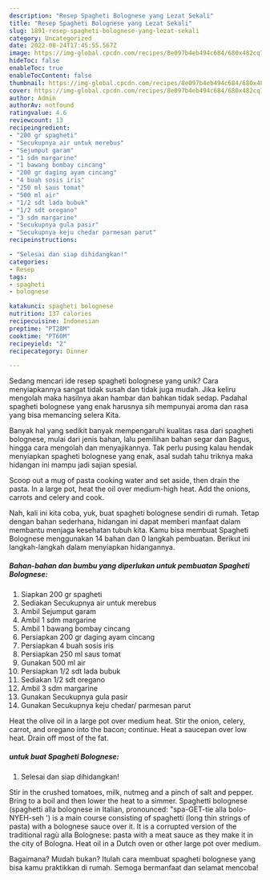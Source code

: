 ```yaml
---
description: "Resep Spagheti Bolognese yang Lezat Sekali"
title: "Resep Spagheti Bolognese yang Lezat Sekali"
slug: 1891-resep-spagheti-bolognese-yang-lezat-sekali
category: Uncategorized
date: 2022-08-24T17:45:55.567Z
image: https://img-global.cpcdn.com/recipes/8e097b4eb494c684/680x482cq70/spagheti-bolognese-foto-resep-utama.jpg
hideToc: false
enableToc: true
enableTocContent: false
thumbnail: https://img-global.cpcdn.com/recipes/8e097b4eb494c684/680x482cq70/spagheti-bolognese-foto-resep-utama.jpg
cover: https://img-global.cpcdn.com/recipes/8e097b4eb494c684/680x482cq70/spagheti-bolognese-foto-resep-utama.jpg
author: Admin
authorAv: notfound
ratingvalue: 4.6
reviewcount: 13
recipeingredient:
- "200 gr spagheti"
- "Secukupnya air untuk merebus"
- "Sejumput garam"
- "1 sdm margarine"
- "1 bawang bombay cincang"
- "200 gr daging ayam cincang"
- "4 buah sosis iris"
- "250 ml saus tomat"
- "500 ml air"
- "1/2 sdt lada bubuk"
- "1/2 sdt oregano"
- "3 sdm margarine"
- "Secukupnya gula pasir"
- "Secukupnya keju chedar parmesan parut"
recipeinstructions:

- "Selesai dan siap dihidangkan!"
categories:
- Resep
tags:
- spagheti
- bolognese

katakunci: spagheti bolognese 
nutrition: 137 calories
recipecuisine: Indonesian
preptime: "PT28M"
cooktime: "PT60M"
recipeyield: "2"
recipecategory: Dinner

---
```





Sedang mencari ide resep spagheti bolognese yang unik? Cara menyiapkannya sangat tidak susah dan tidak juga mudah. Jika keliru mengolah maka hasilnya akan hambar dan bahkan tidak sedap. Padahal spagheti bolognese yang enak harusnya sih mempunyai aroma dan rasa yang bisa memancing selera Kita.





Banyak hal yang sedikit banyak mempengaruhi kualitas rasa dari spagheti bolognese, mulai dari jenis bahan, lalu pemilihan bahan segar dan Bagus, hingga cara mengolah dan menyajikannya. Tak perlu pusing kalau hendak menyiapkan spagheti bolognese yang enak,      asal sudah tahu triknya maka hidangan ini mampu jadi sajian spesial.














Scoop out a mug of pasta cooking water and set aside, then drain the pasta. In a large pot, heat the oil over medium-high heat. Add the onions, carrots and celery and cook.






Nah, kali ini kita coba, yuk, buat spagheti bolognese sendiri di rumah. Tetap dengan bahan sederhana, hidangan ini dapat memberi manfaat dalam membantu menjaga kesehatan tubuh kita. Kamu bisa membuat Spagheti Bolognese menggunakan 14 bahan dan 0 langkah pembuatan. Berikut ini langkah-langkah dalam menyiapkan hidangannya.

<!--inarticleads1-->

##### Bahan-bahan dan bumbu yang diperlukan untuk pembuatan Spagheti Bolognese:

1. Siapkan 200 gr spagheti
1. Sediakan Secukupnya air untuk merebus
1. Ambil Sejumput garam
1. Ambil 1 sdm margarine
1. Ambil 1 bawang bombay cincang
1. Persiapkan 200 gr daging ayam cincang
1. Persiapkan 4 buah sosis iris
1. Persiapkan 250 ml saus tomat
1. Gunakan 500 ml air
1. Persiapkan 1/2 sdt lada bubuk
1. Sediakan 1/2 sdt oregano
1. Ambil 3 sdm margarine
1. Gunakan Secukupnya gula pasir
1. Gunakan Secukupnya keju chedar/ parmesan parut


Heat the olive oil in a large pot over medium heat. Stir the onion, celery, carrot, and oregano into the bacon; continue. Heat a saucepan over low heat. Drain off most of the fat. 

<!--inarticleads2-->

#####  untuk buat Spagheti Bolognese:


1. Selesai dan siap dihidangkan!

Stir in the crushed tomatoes, milk, nutmeg and a pinch of salt and pepper. Bring to a boil and then lower the heat to a simmer. Spaghetti bolognese (spaghetti alla bolognese in Italian, pronounced: &#34;spa-GET-tie alla bolo-NYEH-seh &#39;) is a main course consisting of spaghetti (long thin strings of pasta) with a bolognese sauce over it. It is a corrupted version of the traditional ragù alla Bolognese: pasta with a meat sauce as they make it in the city of Bologna. Heat oil in a Dutch oven or other large pot over medium. 

Bagaimana? Mudah bukan? Itulah cara membuat spagheti bolognese yang bisa kamu praktikkan di rumah. Semoga bermanfaat dan selamat mencoba!
